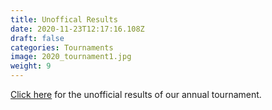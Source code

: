 ```yaml
---
title: Unoffical Results
date: 2020-11-23T12:17:16.108Z
draft: false
categories: Tournaments
image: 2020_tournament1.jpg
weight: 9
---
```

<a href = "index.pdf" target = "blank">Click here</a> for the unofficial results of our annual tournament.